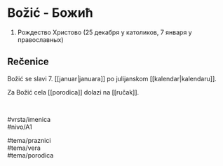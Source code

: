 # Božić - Божић

1. Рождество Христово (25 декабря у католиков, 7 января у православных)

## Rečenice

Božić se slavi 7. [[januar|januara]] po julijanskom [[kalendar|kalendaru]].

Za Božić cela [[porodica]] dolazi na [[ručak]].

<br>

#vrsta/imenica  
#nivo/A1  

#tema/praznici  
#tema/vera  
#tema/porodica
